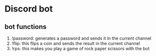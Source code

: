 # Discord bot
## bot functions  
1. !password: generates a password and sends it in the current channel  
2. !flip: this flips a coin and sends the result in the current channel  
3. !rps: this makes you play a game of rock paper scissors with the bot